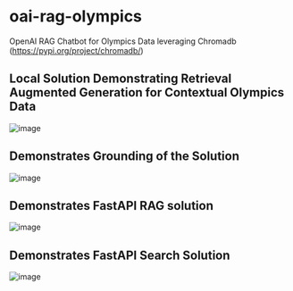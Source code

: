 # oai-rag-olympics
 OpenAI RAG Chatbot for Olympics Data leveraging Chromadb (https://pypi.org/project/chromadb/)

## Local Solution Demonstrating Retrieval Augmented Generation for Contextual Olympics Data
![image](https://github.com/keshavksingh/oai-rag-olympics/assets/41631964/7a80c902-38a6-44c2-b782-74026b711056)

## Demonstrates Grounding of the Solution
![image](https://github.com/keshavksingh/oai-rag-olympics/assets/41631964/6d196623-0bda-4900-b849-f6e3b3740b7d)

## Demonstrates FastAPI RAG solution
 ![image](https://github.com/keshavksingh/oai-rag-olympics/assets/41631964/b361867a-35b9-4453-a4fc-54f0023c5761)

## Demonstrates FastAPI Search Solution
 ![image](https://github.com/keshavksingh/oai-rag-olympics/assets/41631964/cf6ddada-2d5f-4e3b-adaa-5d9424cfcbb6)


